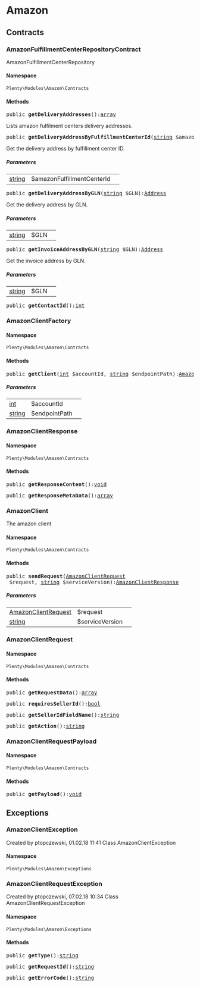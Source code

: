 

# Amazon<a name="amazon_amazon"></a>
    
## Contracts<a name="amazon_amazon_contracts"></a>
### AmazonFulfillmentCenterRepositoryContract<a name="amazon_contracts_amazonfulfillmentcenterrepositorycontract"></a>

AmazonFulfillmentCenterRepository


#### Namespace

`Plenty\Modules\Amazon\Contracts`





#### Methods

<pre>public <strong>getDeliveryAddresses</strong>():<a target="_blank" href="http://php.net/array">array</a></pre>

    
Lists amazon fulfilment centers delivery addresses.
    
<pre>public <strong>getDeliveryAddressByFulfillmentCenterId</strong>(<a target="_blank" href="http://php.net/string">string</a> $amazonFulfillmentCenterId):<a href="account#account_models_address">Address</a>
</pre>

    
Get the delivery address by fulfillment center ID.
    
##### <strong>Parameters</strong>
    
<table class="table table-condensed">    <tr>
        <td><a target="_blank" href="http://php.net/string">string</a></td>
        <td>$amazonFulfillmentCenterId</td>
        <td></td>
    </tr>
</table>


<pre>public <strong>getDeliveryAddressByGLN</strong>(<a target="_blank" href="http://php.net/string">string</a> $GLN):<a href="account#account_models_address">Address</a>
</pre>

    
Get the delivery address by GLN.
    
##### <strong>Parameters</strong>
    
<table class="table table-condensed">    <tr>
        <td><a target="_blank" href="http://php.net/string">string</a></td>
        <td>$GLN</td>
        <td></td>
    </tr>
</table>


<pre>public <strong>getInvoiceAddressByGLN</strong>(<a target="_blank" href="http://php.net/string">string</a> $GLN):<a href="account#account_models_address">Address</a>
</pre>

    
Get the invoice address by GLN.
    
##### <strong>Parameters</strong>
    
<table class="table table-condensed">    <tr>
        <td><a target="_blank" href="http://php.net/string">string</a></td>
        <td>$GLN</td>
        <td></td>
    </tr>
</table>


<pre>public <strong>getContactId</strong>():<a target="_blank" href="http://php.net/int">int</a></pre>

    

    

### AmazonClientFactory<a name="amazon_contracts_amazonclientfactory"></a>




#### Namespace

`Plenty\Modules\Amazon\Contracts`





#### Methods

<pre>public <strong>getClient</strong>(<a target="_blank" href="http://php.net/int">int</a> $accountId, <a target="_blank" href="http://php.net/string">string</a> $endpointPath):<a href="amazon#amazon_contracts_amazonclient">AmazonClient</a>
</pre>

    

    
##### <strong>Parameters</strong>
    
<table class="table table-condensed">    <tr>
        <td><a target="_blank" href="http://php.net/int">int</a></td>
        <td>$accountId</td>
        <td></td>
    </tr>
    <tr>
        <td><a target="_blank" href="http://php.net/string">string</a></td>
        <td>$endpointPath</td>
        <td></td>
    </tr>
</table>



### AmazonClientResponse<a name="amazon_contracts_amazonclientresponse"></a>




#### Namespace

`Plenty\Modules\Amazon\Contracts`





#### Methods

<pre>public <strong>getResponseContent</strong>():<a href="miscellaneous#miscellaneous__void">void</a>
</pre>

    

    
<pre>public <strong>getResponseMetaData</strong>():<a target="_blank" href="http://php.net/array">array</a></pre>

    

    

### AmazonClient<a name="amazon_contracts_amazonclient"></a>

The amazon client


#### Namespace

`Plenty\Modules\Amazon\Contracts`





#### Methods

<pre>public <strong>sendRequest</strong>(<a href="amazon#amazon_contracts_amazonclientrequest">AmazonClientRequest</a>
 $request, <a target="_blank" href="http://php.net/string">string</a> $serviceVersion):<a href="amazon#amazon_contracts_amazonclientresponse">AmazonClientResponse</a>
</pre>

    

    
##### <strong>Parameters</strong>
    
<table class="table table-condensed">    <tr>
        <td><a href="amazon#amazon_contracts_amazonclientrequest">AmazonClientRequest</a>
</td>
        <td>$request</td>
        <td></td>
    </tr>
    <tr>
        <td><a target="_blank" href="http://php.net/string">string</a></td>
        <td>$serviceVersion</td>
        <td></td>
    </tr>
</table>



### AmazonClientRequest<a name="amazon_contracts_amazonclientrequest"></a>




#### Namespace

`Plenty\Modules\Amazon\Contracts`





#### Methods

<pre>public <strong>getRequestData</strong>():<a target="_blank" href="http://php.net/array">array</a></pre>

    

    
<pre>public <strong>requiresSellerId</strong>():<a target="_blank" href="http://php.net/bool">bool</a></pre>

    

    
<pre>public <strong>getSellerIdFieldName</strong>():<a target="_blank" href="http://php.net/string">string</a></pre>

    

    
<pre>public <strong>getAction</strong>():<a target="_blank" href="http://php.net/string">string</a></pre>

    

    

### AmazonClientRequestPayload<a name="amazon_contracts_amazonclientrequestpayload"></a>




#### Namespace

`Plenty\Modules\Amazon\Contracts`





#### Methods

<pre>public <strong>getPayload</strong>():<a href="miscellaneous#miscellaneous__void">void</a>
</pre>

    

    
## Exceptions<a name="amazon_amazon_exceptions"></a>
### AmazonClientException<a name="amazon_exceptions_amazonclientexception"></a>

Created by ptopczewski, 01.02.18 11:41
Class AmazonClientException


#### Namespace

`Plenty\Modules\Amazon\Exceptions`





### AmazonClientRequestException<a name="amazon_exceptions_amazonclientrequestexception"></a>

Created by ptopczewski, 07.02.18 10:34
Class AmazonClientRequestException


#### Namespace

`Plenty\Modules\Amazon\Exceptions`





#### Methods

<pre>public <strong>getType</strong>():<a target="_blank" href="http://php.net/string">string</a></pre>

    

    
<pre>public <strong>getRequestId</strong>():<a target="_blank" href="http://php.net/string">string</a></pre>

    

    
<pre>public <strong>getErrorCode</strong>():<a target="_blank" href="http://php.net/string">string</a></pre>

    

    
